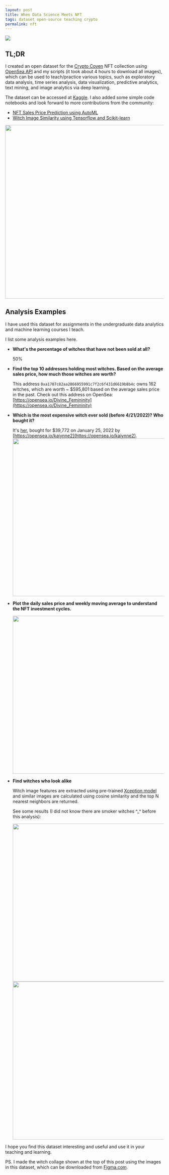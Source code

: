 ```yaml
---
layout: post
title: When Data Science Meets NFT
tags: dataset open-source teaching crypto
permalink: nft
---
```


<img class="mx-auto" src="https://user-images.githubusercontent.com/595772/164983138-f011ad3e-bec9-4245-9711-e6fda74df441.png">

## TL;DR 

I created an open dataset for the [Crypto Coven](https://www.cryptocoven.xyz/) NFT collection using [OpenSea API](https://docs.opensea.io/reference/api-overview) and my scripts (it took about 4 hours to download all images), which can be used to teach/practice various topics, such as exploratory data analysis, time series analysis, data visualization, predictive analytics, text mining, and image analytics via deep learning.

The dataset can be accessed at [Kaggle](https://www.kaggle.com/datasets/harrywang/crypto-coven). I also added some simple code notebooks and look forward to more contributions from the community:
- [NFT Sales Price Prediction using AutoML](https://www.kaggle.com/code/harrywang/nft-sales-price-prediction-using-automl)
- [Witch Image Similarity using Tensorflow and Scikit-learn](https://www.kaggle.com/code/harrywang/witch-image-similarity)

<img class="mx-auto" width='550' src="https://user-images.githubusercontent.com/595772/164979075-b5e3d317-ea8c-462a-b651-34a41a132ce8.png">


## Analysis Examples

I have used this dataset for assignments in the undergraduate data analytics and machine learning courses I teach. 

I list some analysis examples here.

- **What's the percentage of witches that have not been sold at all?**

    50%

- **Find the top 10 addresses holding most witches. Based on the average sales price, how much those witches are worth?**

    This address `0xa1707c82aa2866955991c7f2c6f431d6619b8b4c` owns 162 witches, which are worth ~ $595,801 based on the average sales price in the past. Check out this address on OpenSea: [https://opensea.io/Divine_Femininity](https://opensea.io/Divine_Femininity)
- **Which is the most expensive witch ever sold (before 4/21/2022)? Who bought it?**

    It's [her](https://www.cryptocoven.xyz/witches/7496), bought for $39,772 on January 25, 2022 by [https://opensea.io/kaiynne2](https://opensea.io/kaiynne2). 
    <img class="mx-auto" width='500' src="https://user-images.githubusercontent.com/595772/164984725-8551f01c-2d69-48e7-b376-37cce77c921d.png">
- **Plot the daily sales price and weekly moving average to understand the NFT investment cycles.**

    <img class="mx-auto" width='500' src="https://user-images.githubusercontent.com/595772/164984944-d7eaab2a-6701-45ef-b435-0c4e026c63c6.png">

- **Find witches who look alike**

    Witch image features are extracted using pre-trained [Xception model](https://keras.io/api/applications/xception/) and similar images are calculated using cosine similarity and the top N nearest neighbors are returned. 

    See some results (I did not know there are smoker witches ^_^ before this analysis):

    <img class="mx-auto" width='500' src="https://user-images.githubusercontent.com/595772/164985141-1cb6395e-f22f-48f2-8e74-072946d3b702.png">
    <img class="mx-auto" width='500' src="https://user-images.githubusercontent.com/595772/164985142-e8bc5f3c-b20f-4538-b1a2-dd8a4aabccf0.png">

I hope you find this dataset interesting and useful and use it in your teaching and learning. 

PS. I made the witch collage shown at the top of this post using the images in this dataset, which can be downloaded from [Figma.com](https://www.figma.com/community/file/1100967615435586762).